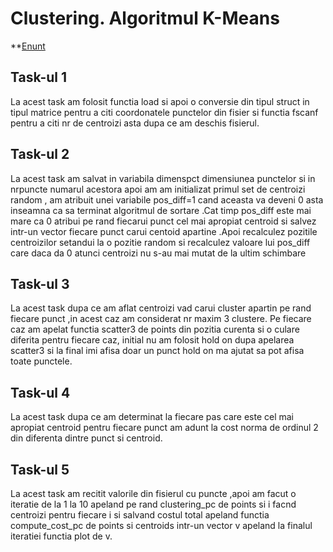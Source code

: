 # Clustering. Algoritmul K-Means

**[Enunt](https://github.com/cristysandu/Clustering-Algoritmul-K-Means/blob/master/Tema1%20-%20Enunt.pdf)

## Task-ul 1

La acest task am folosit functia load si apoi o conversie din tipul struct in tipul matrice pentru a citi coordonatele punctelor din fisier si functia fscanf pentru a citi nr de centroizi asta dupa ce am deschis fisierul.

## Task-ul 2

La acest task am salvat in variabila dimenspct dimensiunea punctelor si in nrpuncte numarul acestora apoi am am initializat primul set de centroizi random , am atribuit unei variabile pos_diff=1 cand aceasta va deveni 0 asta inseamna ca sa terminat algoritmul de sortare .Cat timp pos_diff este mai mare ca 0 atribui pe rand fiecarui punct cel mai apropiat centroid si salvez intr-un vector fiecare punct carui centoid apartine .Apoi recalculez pozitile centroizilor setandui la o pozitie random si recalculez valoare lui pos_diff care daca da 0 atunci centroizi nu s-au mai mutat de la ultim schimbare

## Task-ul 3

La acest task dupa ce am aflat centroizi vad carui cluster apartin pe rand fiecare punct ,in acest caz am considerat nr maxim 3 clustere. Pe fiecare caz am apelat functia scatter3 de points din pozitia curenta si o culare diferita pentru fiecare caz, initial nu am folosit hold on dupa apelarea scatter3 si la final imi afisa doar un punct hold on ma ajutat sa pot afisa toate punctele.

## Task-ul 4

La acest task dupa ce am determinat la fiecare pas care este cel mai apropiat centroid pentru fiecare punct am adunt la cost norma de ordinul 2 din diferenta dintre punct si centroid.

## Task-ul 5

La acest task am recitit valorile din fisierul cu puncte ,apoi am facut o iteratie de la 1 la 10 apeland pe rand clustering_pc de points si i facnd centroizi pentru fiecare i si salvand costul total apeland functia compute_cost_pc de points si centroids intr-un vector v apeland la finalul iteratiei functia plot de v.
